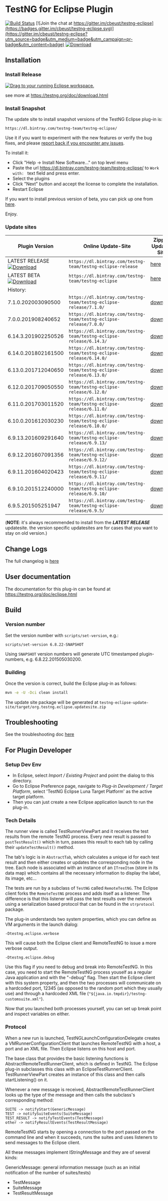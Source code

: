 TestNG for Eclipse Plugin
====

[![Build Status](http://img.shields.io/travis/cbeust/testng-eclipse.svg)](https://travis-ci.org/cbeust/testng-eclipse)
[![Join the chat at https://gitter.im/cbeust/testng-eclipse](https://badges.gitter.im/cbeust/testng-eclipse.svg)](https://gitter.im/cbeust/testng-eclipse?utm_source=badge&utm_medium=badge&utm_campaign=pr-badge&utm_content=badge)
[![Download](https://api.bintray.com/packages/testng-team/testng-eclipse-release/updatesites/images/download.svg) ](https://bintray.com/testng-team/testng-eclipse-release/updatesites/_latestVersion)

## Installation

### Install Release

<a href="http://marketplace.eclipse.org/marketplace-client-intro?mpc_install=1549" class="drag" title="Drag to your running Eclipse workspace."><img class="img-responsive" src="https://marketplace.eclipse.org/sites/all/themes/solstice/public/images/marketplace/btn-install.png" alt="Drag to your running Eclipse workspace." /></a>

see more at https://testng.org/doc/download.html

### Install Snapshot

The update site to install snapshot versions of the TestNG Eclipse plug-in is:

`https://dl.bintray.com/testng-team/testng-eclipse/`

Use it if you want to experiment with the new features or verify the bug fixes, and please [report back if you encounter any issues](https://github.com/cbeust/testng-eclipse/issues).

To install it:
* Click "Help -> Install New Software..." on top level menu
* Paste the url https://dl.bintray.com/testng-team/testng-eclipse/ to `Work with: ` text field and press enter.
* Select the plugins
* Click "Next" button and accept the license to complete the installation.
* Restart Eclipse

If you want to install previous version of beta, you can pick up one from [here](http://dl.bintray.com/testng-team/testng-eclipse/updatesites/).

Enjoy.

### Update sites

Plugin Version            | Online Update-Site | Zipped Update-Site
------------------------- | ------------------ | ---------------------
LATEST RELEASE [![Download](https://api.bintray.com/packages/testng-team/testng-eclipse-release/updatesites/images/download.svg)](http://dl.bintray.com/testng-team/testng-eclipse-release/zipped/)   | `https://dl.bintray.com/testng-team/testng-eclipse-release` | [here](http://dl.bintray.com/testng-team/testng-eclipse-release/zipped/)
LATEST BETA [![Download](https://api.bintray.com/packages/testng-team/testng-eclipse/updatesites/images/download.svg)](https://dl.bintray.com/testng-team/testng-eclipse/zipped/) | `https://dl.bintray.com/testng-team/testng-eclipse` | [here](https://dl.bintray.com/testng-team/testng-eclipse/zipped/)
History:||
7.1.0.202003090500      | `https://dl.bintray.com/testng-team/testng-eclipse-release/7.1.0/` | [download](https://dl.bintray.com/testng-team/testng-eclipse-release/zipped/7.1.0.202003090500/org.testng.eclipse.updatesite.zip)
7.0.0.201908240652       | `https://dl.bintray.com/testng-team/testng-eclipse-release/7.0.0/` | [download](https://dl.bintray.com/testng-team/testng-eclipse-release/zipped/7.0.0.201908240652/org.testng.eclipse.updatesite.zip)
6.14.3.201902250526       | `https://dl.bintray.com/testng-team/testng-eclipse-release/6.14.3/` | [download](https://dl.bintray.com/testng-team/testng-eclipse-release/zipped/6.14.3.201902250526/org.testng.eclipse.updatesite.zip)
6.14.0.201802161500       | `https://dl.bintray.com/testng-team/testng-eclipse-release/6.14.0/` | [download](https://dl.bintray.com/testng-team/testng-eclipse-release/zipped/6.14.0.201802161500/org.testng.eclipse.updatesite.zip)
6.13.0.201712040650       | `https://dl.bintray.com/testng-team/testng-eclipse-release/6.13.0/` | [download](https://dl.bintray.com/testng-team/testng-eclipse-release/zipped/6.13.0.201712040650/org.testng.eclipse.updatesite.zip)
6.12.0.201709050550       | `https://dl.bintray.com/testng-team/testng-eclipse-release/6.12.0/` | [download](https://dl.bintray.com/testng-team/testng-eclipse-release/zipped/6.12.0.201709050550/org.testng.eclipse.updatesite.zip)
6.11.0.201703011520       | `https://dl.bintray.com/testng-team/testng-eclipse-release/6.11.0/` | [download](https://dl.bintray.com/testng-team/testng-eclipse-release/zipped/6.11.0.201703011520/site_assembly.zip)
6.10.0.201612030230       | `https://dl.bintray.com/testng-team/testng-eclipse-release/6.10.0/` | [download](https://dl.bintray.com/testng-team/testng-eclipse-release/zipped/6.10.0.201612030230/site_assembly.zip)
6.9.13.201609291640       | `https://dl.bintray.com/testng-team/testng-eclipse-release/6.9.13/` | [download](https://dl.bintray.com/testng-team/testng-eclipse-release/zipped/6.9.13.201609291640/site_assembly.zip)
6.9.12.201607091356       | `https://dl.bintray.com/testng-team/testng-eclipse-release/6.9.12/` | [download](https://dl.bintray.com/testng-team/testng-eclipse-release/zipped/6.9.12.201607091356/site_assembly.zip)
6.9.11.201604020423       | `https://dl.bintray.com/testng-team/testng-eclipse-release/6.9.11/` | [download](https://dl.bintray.com/testng-team/testng-eclipse-release/zipped/6.9.11.201604020423/site_assembly.zip)
6.9.10.201512240000       | `https://dl.bintray.com/testng-team/testng-eclipse-release/6.9.10/` | [download](https://dl.bintray.com/testng-team/testng-eclipse-release/zipped/6.9.10.201512240000/site_assembly.zip)
6.9.5.201505251947        | `https://dl.bintray.com/testng-team/testng-eclipse-release/6.9.5/` | [download](https://dl.bintray.com/testng-team/testng-eclipse-release/zipped/6.9.5.201505251947/site_assembly.zip)

(**NOTE**: it's always recommended to install from the ***LATEST RELEASE*** updatesite. the version specific updatesites are for cases that you want to stay on old version.)

## Change Logs

The full changelog is [here](CHANGES.md)

## User documentation

The documentation for this plug-in can be found at https://testng.org/doc/eclipse.html

## Build

### Version number

Set the version number with `scripts/set-version`, e.g.:

```bash
scripts/set-version 6.8.22-SNAPSHOT
```

Using `SNAPSHOT` version numbers will generate UTC timestamped plugin-numbers, e.g. 6.8.22.201505030200.

### Building

Once the version is correct, build the Eclipse plug-in as follows:

```bash
mvn -e -U -Dci clean install
```

The update site package will be generated at `testng-eclipse-update-site/target/org.testng.eclipse.updatesite.zip`

## Troubleshooting

See the troubleshooting doc [here](Troubleshooting.md)

## For Plugin Developer

### Setup Dev Env

* In Eclipse, select _Import / Existing Project_ and point the dialog to
this directory. 
* Go to Eclipse Preference page, navigate to _Plug-in Development / Target Platform_, select 'TestNG Eclipse Luna Target Platform' as the active target platform.
* Then you can just create a new Eclipse application launch to run the plug-in.


### Tech Details

The runner view is called TestRunnerViewPart and it receives the test
results from the remote TestNG process. Every new result is passed to
```postTestResult()``` which in turn, passes this result to each tab by
calling their ```updateTestResult()``` method.

The tab's logic is in ```AbstractTab```, which calculates a unique id for
each test result and then either creates or updates the corresponding
node in the tree. Each node is associated with an instance of an
```ITreeItem``` (store in its data map) which contains all the necessary
information to display the label, its image, etc...

The tests are run by a subclass of ```TestNG``` called ```RemoteTestNG```. The
Eclipse client forks the ```RemoteTestNG``` process and adds itself as a
listener. The difference is that this listener will pass the test
results over the network using a serialization based protocol that can
be found in the ```strprotocol``` package.

The plug-in understands two system properties, which you can define as
VM arguments in the launch dialog:

   `-Dtestng.eclipse.verbose`

This will cause both the Eclipse client and RemoteTestNG to issue a
more verbose output.

   `-Dtestng.eclipse.debug`

Use this flag if you need to debug and break into RemoteTestNG. In
this case, you need to start the RemoteTestNG process youself as a
regular Java application and with the "-debug" flag. Then start the
Eclipse client with this system property, and then the two processes
will communicate on a hardcoded port, 12345 (as opposed to the random
port which they usually use) and through a hardcoded XML file
(`"${java.io.tmpdir}/testng-customsuite.xml"`).

Now that you launched both processes yourself, you can set up break
point and inspect variables on either.


### Protocol

When a new run is launched, TestNGLaunchConfigurationDelegate creates
a VMRunnerConfigurationClient that launches RemoteTestNG with a host,
a port and an XML file. Then Eclipse listens on this host and port.

The base class that provides the basic listening functions is
AbstractRemoteTestRunnerClient, which is defined in TestNG. The
Eclipse plug-in subclasses this class with an
EclipseTestRunnerClient. TestRunnerViewPart creates an instance of
this class and then calls startListening() on it.

Whenever a new message is received, AbstractRemoteTestRunnerClient
looks up the type of the message and then calls the subclass's
corresponding method:

```
SUITE -> notifyStart(GenericMessage)
TEST -> notifySuiteEvents(SuiteMessage)
TEST_RESULT -> notifyTestEvents(TestMessage)
other -> notifyResultEvents(TestResultMessage)
```

RemoteTestNG starts by opening a connection to the port passed on the
command line and when it succeeds, runs the suites and uses listeners
to send messages to the Eclipse client.

All these messages implement IStringMessage and they are of several kinds:

GenericMessage: general information message (such as an initial notification of the number of suites/tests)

- TestMessage
- SuiteMessage
- TestResultMessage
